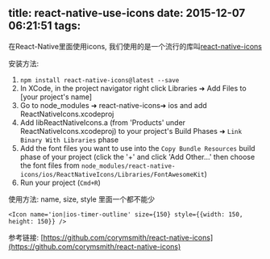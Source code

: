 title: react-native-use-icons
date: 2015-12-07 06:21:51
tags:
---

在React-Native里面使用icons, 我们使用的是一个流行的库叫[react-native-icons](https://github.com/corymsmith/react-native-icons)

安装方法:
1. `npm install react-native-icons@latest --save`
2. In XCode, in the project navigator right click Libraries ➜ Add Files to [your project's name]
3. Go to node_modules ➜ react-native-icons➜ ios and add ReactNativeIcons.xcodeproj
4. Add libReactNativeIcons.a (from 'Products' under ReactNativeIcons.xcodeproj) to your project's Build Phases ➜ 
    `Link Binary With Libraries` phase
5. Add the font files you want to use into the `Copy Bundle Resources` build phase of your project 
    (click the '+' and click 'Add Other...' then choose the font files from 
    `node_modules/react-native-icons/ios/ReactNativeIcons/Libraries/FontAwesomeKit`)
6. Run your project (`Cmd+R`)

使用方法:
name, size, style 里面一个都不能少

```
<Icon name='ion|ios-timer-outline' size={150} style={{width: 150, height: 150}} />
```

参考链接:
[https://github.com/corymsmith/react-native-icons](https://github.com/corymsmith/react-native-icons)


